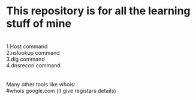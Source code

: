 # This repository is for all the learning stuff of mine
<br>
1.Host command <br>
2.nslookup command <br>
3.dig command <br>
4.dnsrecon command <br>
<br><br>
Many other tools like whois: <br>
#whois google.com (it give registars details)
